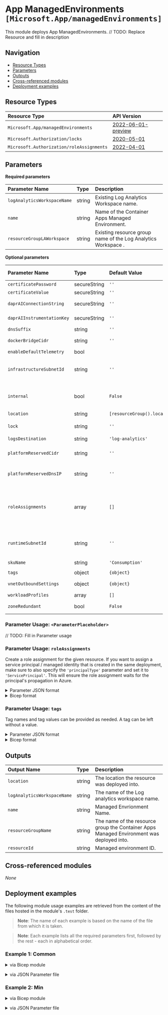 # App ManagedEnvironments `[Microsoft.App/managedEnvironments]`

This module deploys App ManagedEnvironments.
// TODO: Replace Resource and fill in description

## Navigation

- [Resource Types](#Resource-Types)
- [Parameters](#Parameters)
- [Outputs](#Outputs)
- [Cross-referenced modules](#Cross-referenced-modules)
- [Deployment examples](#Deployment-examples)

## Resource Types

| Resource Type | API Version |
| :-- | :-- |
| `Microsoft.App/managedEnvironments` | [2022-06-01-preview](https://learn.microsoft.com/en-us/azure/templates/Microsoft.App/2022-06-01-preview/managedEnvironments) |
| `Microsoft.Authorization/locks` | [2020-05-01](https://learn.microsoft.com/en-us/azure/templates/Microsoft.Authorization/2020-05-01/locks) |
| `Microsoft.Authorization/roleAssignments` | [2022-04-01](https://learn.microsoft.com/en-us/azure/templates/Microsoft.Authorization/2022-04-01/roleAssignments) |

## Parameters

**Required parameters**

| Parameter Name | Type | Description |
| :-- | :-- | :-- |
| `logAnalyticsWorkspaceName` | string | Existing Log Analytics Workspace name. |
| `name` | string | Name of the Container Apps Managed Environment. |
| `resourceGroupLAWorkspace` | string | Existing resource group name of the Log Analytics Workspace . |

**Optional parameters**

| Parameter Name | Type | Default Value | Allowed Values | Description |
| :-- | :-- | :-- | :-- | :-- |
| `certificatePassword` | secureString | `''` |  | Certificate password. |
| `certificateValue` | secureString | `''` |  | Certificate value for this. |
| `daprAIConnectionString` | secureString | `''` |  | Application Insights connection string used by Dapr to export Service to Service communication telemetry. |
| `daprAIInstrumentationKey` | secureString | `''` |  | Azure Monitor instrumentation key used by Dapr to export Service to Service communication telemetry. |
| `dnsSuffix` | string | `''` |  | Dns suffix for the environment domain. |
| `dockerBridgeCidr` | string | `''` |  | CIDR notation IP range assigned to the Docker bridge, network. Must not overlap with any other provided IP ranges. |
| `enableDefaultTelemetry` | bool |  |  | Enable telemetry via a Globally Unique Identifier (GUID). |
| `infrastructureSubnetId` | string | `''` |  | Resource ID of a subnet for infrastructure components. This subnet must be in the same VNET as the subnet defined in runtimeSubnetId. Must not overlap with any other provided IP ranges. |
| `internal` | bool | `False` |  | Boolean indicating the environment only has an internal load balancer. These environments do not have a public static IP resource. They must provide runtimeSubnetId and infrastructureSubnetId if enabling this property. |
| `location` | string | `[resourceGroup().location]` |  | Location for all Resources. |
| `lock` | string | `''` | `['', CanNotDelete, ReadOnly]` | Specify the type of lock. |
| `logsDestination` | string | `'log-analytics'` |  | Logs destination. |
| `platformReservedCidr` | string | `''` |  | IP range in CIDR notation that can be reserved for environment infrastructure IP addresses. Must not overlap with any other provided IP ranges. |
| `platformReservedDnsIP` | string | `''` |  | An IP address from the IP range defined by platformReservedCidr that will be reserved for the internal DNS server. |
| `roleAssignments` | array | `[]` |  | Array of role assignment objects that contain the 'roleDefinitionIdOrName' and 'principalId' to define RBAC role assignments on this resource. In the roleDefinitionIdOrName attribute, you can provide either the display name of the role definition, or its fully qualified ID in the following format: '/providers/Microsoft.Authorization/roleDefinitions/c2f4ef07-c644-48eb-af81-4b1b4947fb11'. |
| `runtimeSubnetId` | string | `''` |  | Resource ID of a subnet that Container App containers are injected into. This subnet must be in the same VNET as the subnet defined in infrastructureSubnetId. Must not overlap with any other provided IP ranges. |
| `skuName` | string | `'Consumption'` | `[Consumption, Premium]` | Managed environment Sku. |
| `tags` | object | `{object}` |  | Tags of the resource. |
| `vnetOutboundSettings` | object | `{object}` |  | Configuration used to control the Environment Egress outbound traffic. |
| `workloadProfiles` | array | `[]` |  | Workload profiles configured for the Managed Environment. |
| `zoneRedundant` | bool | `False` |  | Whether or not this Managed Environment is zone-redundant. |


### Parameter Usage: `<ParameterPlaceholder>`

// TODO: Fill in Parameter usage

### Parameter Usage: `roleAssignments`

Create a role assignment for the given resource. If you want to assign a service principal / managed identity that is created in the same deployment, make sure to also specify the `'principalType'` parameter and set it to `'ServicePrincipal'`. This will ensure the role assignment waits for the principal's propagation in Azure.

<details>

<summary>Parameter JSON format</summary>

```json
"roleAssignments": {
    "value": [
        {
            "roleDefinitionIdOrName": "Reader",
            "description": "Reader Role Assignment",
            "principalIds": [
                "12345678-1234-1234-1234-123456789012", // object 1
                "78945612-1234-1234-1234-123456789012" // object 2
            ]
        },
        {
            "roleDefinitionIdOrName": "/providers/Microsoft.Authorization/roleDefinitions/c2f4ef07-c644-48eb-af81-4b1b4947fb11",
            "principalIds": [
                "12345678-1234-1234-1234-123456789012" // object 1
            ],
            "principalType": "ServicePrincipal"
        }
    ]
}
```

</details>

<details>

<summary>Bicep format</summary>

```bicep
roleAssignments: [
    {
        roleDefinitionIdOrName: 'Reader'
        description: 'Reader Role Assignment'
        principalIds: [
            '12345678-1234-1234-1234-123456789012' // object 1
            '78945612-1234-1234-1234-123456789012' // object 2
        ]
    }
    {
        roleDefinitionIdOrName: '/providers/Microsoft.Authorization/roleDefinitions/c2f4ef07-c644-48eb-af81-4b1b4947fb11'
        principalIds: [
            '12345678-1234-1234-1234-123456789012' // object 1
        ]
        principalType: 'ServicePrincipal'
    }
]
```

</details>
<p>

### Parameter Usage: `tags`

Tag names and tag values can be provided as needed. A tag can be left without a value.

<details>

<summary>Parameter JSON format</summary>

```json
"tags": {
    "value": {
        "Environment": "Non-Prod",
        "Contact": "test.user@testcompany.com",
        "PurchaseOrder": "1234",
        "CostCenter": "7890",
        "ServiceName": "DeploymentValidation",
        "Role": "DeploymentValidation"
    }
}
```

</details>

<details>

<summary>Bicep format</summary>

```bicep
tags: {
    Environment: 'Non-Prod'
    Contact: 'test.user@testcompany.com'
    PurchaseOrder: '1234'
    CostCenter: '7890'
    ServiceName: 'DeploymentValidation'
    Role: 'DeploymentValidation'
}
```

</details>
<p>

## Outputs

| Output Name | Type | Description |
| :-- | :-- | :-- |
| `location` | string | The location the resource was deployed into. |
| `logAnalyticsWorkspaceName` | string | The name of the Log analytics workspace name. |
| `name` | string | Managed Envrionment Name. |
| `resourceGroupName` | string | The name of the resource group the Container Apps Managed Environment was deployed into. |
| `resourceId` | string | Managed environment ID. |

## Cross-referenced modules

_None_

## Deployment examples

The following module usage examples are retrieved from the content of the files hosted in the module's `.test` folder.
   >**Note**: The name of each example is based on the name of the file from which it is taken.

   >**Note**: Each example lists all the required parameters first, followed by the rest - each in alphabetical order.

<h3>Example 1: Common</h3>

<details>

<summary>via Bicep module</summary>

```bicep
module managedEnvironments './Microsoft.App/managedEnvironments/deploy.bicep' = {
  name: '${uniqueString(deployment().name, location)}-test-amecom'
  params: {
    // Required parameters
    enableDefaultTelemetry: '<enableDefaultTelemetry>'
    logAnalyticsWorkspaceName: '<logAnalyticsWorkspaceName>'
    name: 'skhanamecom001'
    resourceGroupLAWorkspace: '<resourceGroupLAWorkspace>'
    // Non-required parameters
    infrastructureSubnetId: '<infrastructureSubnetId>'
    location: '<location>'
    skuName: 'Consumption'
  }
}
```

</details>
<p>

<details>

<summary>via JSON Parameter file</summary>

```json
{
  "$schema": "https://schema.management.azure.com/schemas/2019-04-01/deploymentParameters.json#",
  "contentVersion": "1.0.0.0",
  "parameters": {
    // Required parameters
    "enableDefaultTelemetry": {
      "value": "<enableDefaultTelemetry>"
    },
    "logAnalyticsWorkspaceName": {
      "value": "<logAnalyticsWorkspaceName>"
    },
    "name": {
      "value": "skhanamecom001"
    },
    "resourceGroupLAWorkspace": {
      "value": "<resourceGroupLAWorkspace>"
    },
    // Non-required parameters
    "infrastructureSubnetId": {
      "value": "<infrastructureSubnetId>"
    },
    "location": {
      "value": "<location>"
    },
    "skuName": {
      "value": "Consumption"
    }
  }
}
```

</details>
<p>

<h3>Example 2: Min</h3>

<details>

<summary>via Bicep module</summary>

```bicep
module managedEnvironments './Microsoft.App/managedEnvironments/deploy.bicep' = {
  name: '${uniqueString(deployment().name, location)}-test-amemin'
  params: {
    // Required parameters
    enableDefaultTelemetry: '<enableDefaultTelemetry>'
    logAnalyticsWorkspaceName: '<logAnalyticsWorkspaceName>'
    name: '<<namePrefix>>amemin001'
    resourceGroupLAWorkspace: '<resourceGroupLAWorkspace>'
    // Non-required parameters
    location: '<location>'
    skuName: 'Consumption'
  }
}
```

</details>
<p>

<details>

<summary>via JSON Parameter file</summary>

```json
{
  "$schema": "https://schema.management.azure.com/schemas/2019-04-01/deploymentParameters.json#",
  "contentVersion": "1.0.0.0",
  "parameters": {
    // Required parameters
    "enableDefaultTelemetry": {
      "value": "<enableDefaultTelemetry>"
    },
    "logAnalyticsWorkspaceName": {
      "value": "<logAnalyticsWorkspaceName>"
    },
    "name": {
      "value": "<<namePrefix>>amemin001"
    },
    "resourceGroupLAWorkspace": {
      "value": "<resourceGroupLAWorkspace>"
    },
    // Non-required parameters
    "location": {
      "value": "<location>"
    },
    "skuName": {
      "value": "Consumption"
    }
  }
}
```

</details>
<p>
